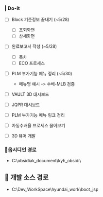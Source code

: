 
### | Do-it

- [ ] Block 기준정보 끝내기 (~5/28)
	- [ ] 조회화면
	- [ ] 상세화면
- [ ] 완료보고서 작성 (~5/28)
	- [ ] 목차
	- [ ] ECO 프로세스
- [ ] PLM 부가기능 메뉴 정리 (~5/30)
	- 메뉴명 예시 -> 수배-MLB 검증
- [ ] VAULT 3D 대시보드
- [ ] JQPR 대시보드
- [ ] PLM 부가기능 메뉴 링크 정리
- [ ] 자동수배율 프로세스 물어보기
- [ ] 3D 뷰어 개발


### 🔗옵시디언 경로
- C:\obsidiak_document\kyh_obsidi\


## **🔗** 개발 소스 경로
- C:\Dev_WorkSpace\hyundai_work\boot_jsp
